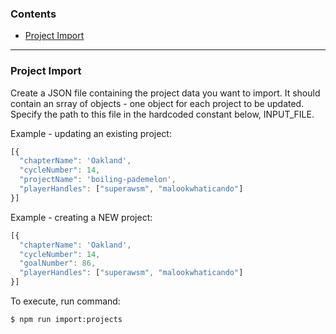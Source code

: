 ### Contents

+ [Project Import](#project-import)

---

### Project Import

Create a JSON file containing the project data you want to import. It should contain an srray of objects - one object for each project to be updated. Specify the path to this file in the hardcoded constant below, INPUT_FILE.

Example - updating an existing project:
```js
[{
  "chapterName": 'Oakland',
  "cycleNumber": 14,
  "projectName": 'boiling-pademelon',
  "playerHandles": ["superawsm", "malookwhaticando"]
}]
```

Example - creating a NEW project:
```js
[{
  "chapterName": 'Oakland',
  "cycleNumber": 14,
  "goalNumber": 86,
  "playerHandles": ["superawsm", "malookwhaticando"]
}]
```

To execute, run command:
```bash
$ npm run import:projects
```

